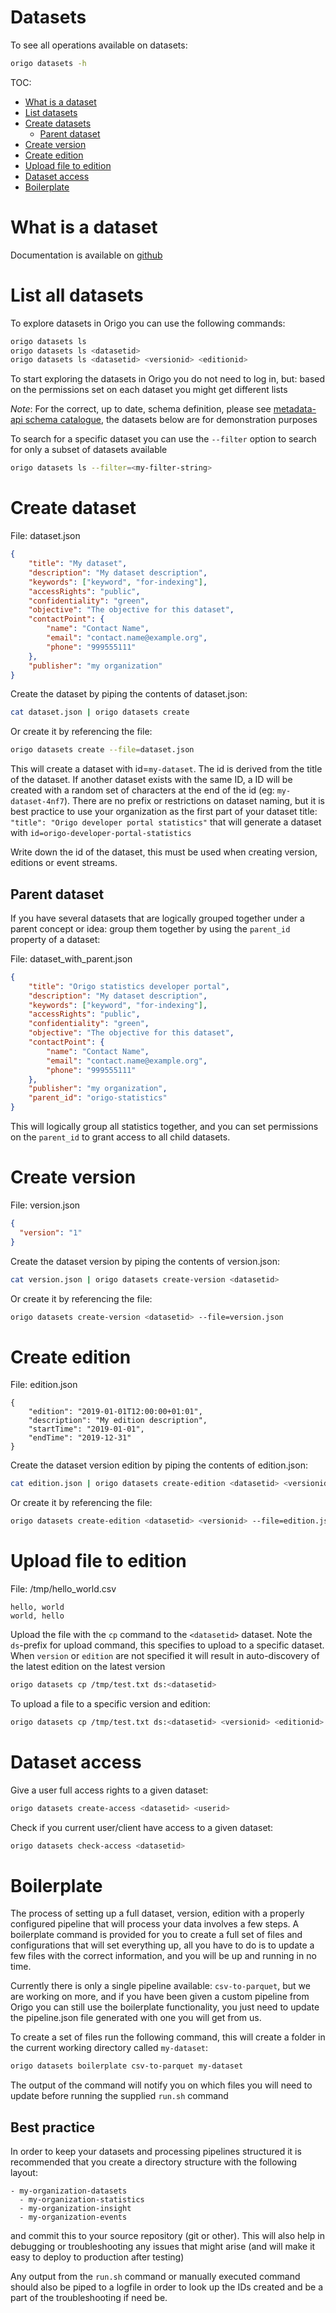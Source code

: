 Datasets
=====
To see all operations available on datasets:
```bash
origo datasets -h
```

TOC:
* [What is a dataset](#what-is-a-dataset)
* [List datasets](#list-all-dataset)
* [Create datasets](#create-dataset)
  * [Parent dataset](#parent-dataset)
* [Create version](#create-version)
* [Create edition](#create-edition)
* [Upload file to edition](#upload-file-to-edition)
* [Dataset access](#dataset-access)
* [Boilerplate](#boilerplate)


# What is a dataset
Documentation is available on [github](https://oslokommune.github.io/dataplattform/)


# List all datasets
To explore datasets in Origo you can use the following commands:
```bash
origo datasets ls
origo datasets ls <datasetid>
origo datasets ls <datasetid> <versionid> <editionid>
```
To start exploring the datasets in Origo you do not need to log in, but: based on the permissions set on each dataset you might get different lists

*Note*: For the correct, up to date, schema definition, please see [metadata-api schema catalogue](https://github.oslo.kommune.no/origo-dataplatform/metadata-api/tree/master/schema), the datasets below are for demonstration purposes

To search for a specific dataset you can use the `--filter` option to search for only a subset of datasets available
```bash
origo datasets ls --filter=<my-filter-string>
```

# Create dataset

File: dataset.json
```json
{
    "title": "My dataset",
    "description": "My dataset description",
    "keywords": ["keyword", "for-indexing"],
    "accessRights": "public",
    "confidentiality": "green",
    "objective": "The objective for this dataset",
    "contactPoint": {
        "name": "Contact Name",
        "email": "contact.name@example.org",
        "phone": "999555111"
    },
    "publisher": "my organization"
}

```

Create the dataset by piping the contents of dataset.json:
```bash
cat dataset.json | origo datasets create
```

Or create it by referencing the file:
```bash
origo datasets create --file=dataset.json
```

This will create a dataset with id=`my-dataset`. The id is derived from the title of the dataset. If another dataset exists with the same ID, a ID will be created with a random set of characters at the end of the id (eg: `my-dataset-4nf7`). There are no prefix or restrictions on dataset naming, but it is best practice to use your organization as the first part of your dataset title: `"title": "Origo developer portal statistics"`  that will generate a dataset with `id=origo-developer-portal-statistics`

Write down the id of the dataset, this must be used when creating version, editions or event streams.

## Parent dataset
If you have several datasets that are logically grouped together under a parent concept or idea: group them together by using the `parent_id` property of a dataset:

File: dataset_with_parent.json
```json
{
    "title": "Origo statistics developer portal",
    "description": "My dataset description",
    "keywords": ["keyword", "for-indexing"],
    "accessRights": "public",
    "confidentiality": "green",
    "objective": "The objective for this dataset",
    "contactPoint": {
        "name": "Contact Name",
        "email": "contact.name@example.org",
        "phone": "999555111"
    },
    "publisher": "my organization",
    "parent_id": "origo-statistics"
}
```
This will logically group all statistics together, and you can set permissions on the `parent_id` to grant access to all child datasets.

# Create version
File: version.json
```json
{
  "version": "1"
}

```
Create the dataset version by piping the contents of version.json:
```bash
cat version.json | origo datasets create-version <datasetid>
```
Or create it by referencing the file:
```bash
origo datasets create-version <datasetid> --file=version.json
```

# Create edition
File: edition.json
```
{
    "edition": "2019-01-01T12:00:00+01:01",
    "description": "My edition description",
    "startTime": "2019-01-01",
    "endTime": "2019-12-31"
}

```
Create the dataset version edition by piping the contents of edition.json:
```bash
cat edition.json | origo datasets create-edition <datasetid> <versionid>
```
Or create it by referencing the file:
```bash
origo datasets create-edition <datasetid> <versionid> --file=edition.json
```

# Upload file to edition
File: /tmp/hello_world.csv
```csv
hello, world
world, hello
```

Upload the file with the `cp` command to the `<datasetid>` dataset. Note the `ds`-prefix for upload command, this specifies to upload to a specific dataset.
When `version` or `edition` are not specified it will result in auto-discovery of the latest edition on the latest version
```bash
origo datasets cp /tmp/test.txt ds:<datasetid>
```

To upload a file to a specific version and edition:
```bash
origo datasets cp /tmp/test.txt ds:<datasetid> <versionid> <editionid>
```

# Dataset access

Give a user full access rights to a given dataset:
```bash
origo datasets create-access <datasetid> <userid>
```

Check if you current user/client have access to a given dataset:
```bash
origo datasets check-access <datasetid>
```

# Boilerplate
The process of setting up a full dataset, version, edition with a properly configured pipeline that will process your data involves a few steps. A boilerplate command is provided for you to create a full set of files and configurations that will set everything up, all you have to do is to update a few files with the correct information, and you will be up and running in no time.

Currently there is only a single pipeline available: `csv-to-parquet`, but we are working on more, and if you have been given a custom pipeline from Origo you can still use the boilerplate functionality, you just need to update the pipeline.json file generated with one you will get from us.

To create a set of files run the following command, this will create a folder in the current working directory called `my-dataset`:
```bash
origo datasets boilerplate csv-to-parquet my-dataset
```

The output of the command will notify you on which files you will need to update before running the supplied `run.sh` command
## Best practice
In order to keep your datasets and processing pipelines structured it is recommended that you create a directory structure with the following layout:
```
- my-organization-datasets
  - my-organization-statistics
  - my-organization-insight
  - my-organization-events
```
and commit this to your source repository (git or other). This will also help in debugging or troubleshooting any issues that might arise (and will make it easy to deploy to production after testing)

Any output from the `run.sh` command or manually executed command should also be piped to a logfile in order to look up the IDs created and be a part of the troubleshooting if need be.
